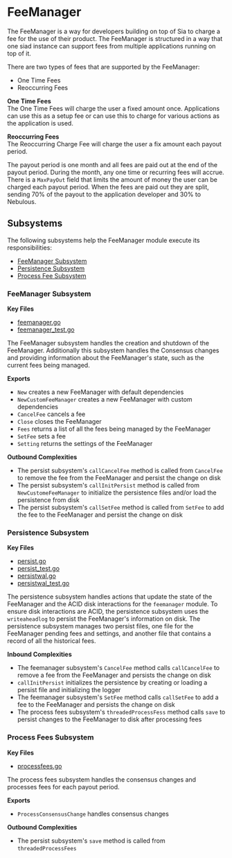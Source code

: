 # FeeManager
The FeeManager is a way for developers building on top of Sia to charge a fee
for the use of their product. The FeeManager is structured in a way that one
siad instance can support fees from multiple applications running on top of it.

There are two types of fees that are supported by the FeeManager:
 - One Time Fees
 - Reoccurring Fees

**One Time Fees**  
The One Time Fees will charge the user a fixed amount once. Applications can use
this as a setup fee or can use this to charge for various actions as the
application is used.

**Reoccurring Fees**  
The Reoccurring Charge Fee will charge the user a fix amount each payout period.

The payout period is one month and all fees are paid out at the end of the
payout period. During the month, any one time or recurring fees will accrue.
There is a `MaxPayOut` field that limits the amount of money the user can be
charged each payout period. When the fees are paid out they are split, sending
70% of the payout to the application developer and 30% to Nebulous.

## Subsystems
The following subsystems help the FeeManager module execute its
responsibilities:
 - [FeeManager Subsystem](#feemanager-subsystem)
 - [Persistence Subsystem](#persistence-subsystem)
 - [Process Fee Subsystem](#process-fee-subsystem)

### FeeManager Subsystem
**Key Files**
- [feemanager.go](./feemanager.go)
- [feemanager_test.go](./feemanager_test.go)

The FeeManager subsystem handles the creation and shutdown of the FeeManager.
Additionally this subsystem handles the Consensus changes and providing
information about the FeeManager's state, such as the current fees being
managed.

**Exports**
  - `New` creates a new FeeManager with default dependencies
  - `NewCustomFeeManager` creates a new FeeManager with custom dependencies
  - `CancelFee` cancels a fee 
  - `Close` closes the FeeManager
  - `Fees` returns a list of all the fees being managed by the FeeManager
  - `SetFee` sets a fee 
  - `Setting` returns the settings of the FeeManager 

**Outbound Complexities**
  - The persist subsystem's `callCancelFee` method is called from `CancelFee` to
    remove the fee from the FeeManager and persist the change on disk
  - The persist subsystem's `callInitPersist` method is called from
    `NewCustomeFeeManager` to initialize the persistence files and/or load the
    persistence from disk
  - The persist subsystem's `callSetFee` method is called from `SetFee` to add
    the fee to the FeeManager and persist the change on disk

### Persistence Subsystem
**Key Files**
- [persist.go](./persist.go)
- [persist_test.go](./persist_test.go)
- [persistwal.go](./persistwal.go)
- [persistwal_test.go](./persistwal_test.go)

The persistence subsystem handles actions that update the state of the
FeeManager and the ACID disk interactions for the `feemanager` module. To ensure
disk interactions are ACID, the persistence subsystem uses the `writeaheadlog`
to persist the FeeManager's information on disk. The persistence subsystem
manages two persist files, one file for the FeeManager pending fees and
settings, and another file that contains a record of all the historical fees.

**Inbound Complexities**
  - The feemanager subsystem's `CancelFee` method calls `callCancelFee` to
    remove a fee from the FeeManager and persists the change on disk
  - `callInitPersist` initializes the persistence by creating or loading a
    persist file and initializing the logger
  - The feemanager subsystem's `SetFee` method calls `callSetFee` to add a fee
    to the FeeManager and persists the change on disk
  - The process fees subsystem's `threadedProcessFess` method calls `save` to
    persist changes to the FeeManager to disk after processing fees

### Process Fees Subsystem
**Key Files**
- [processfees.go](./processfees.go)

The process fees subsystem handles the consensus changes and processes fees for
each payout period.

**Exports**
  - `ProcessConsensusChange` handles consensus changes

**Outbound Complexities**
 - The persist subsystem's `save` method is called from `threadedProcessFees`
